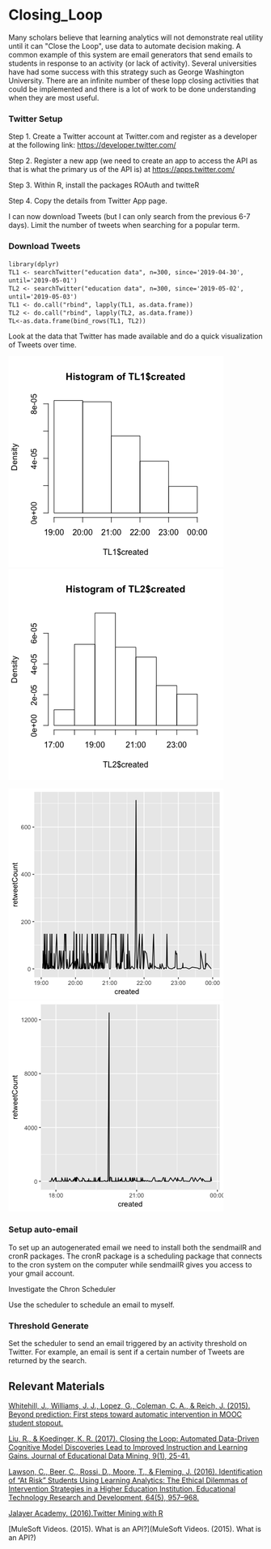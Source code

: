 # Closing_Loop

Many scholars believe that learning analytics will not demonstrate real utility until it can "Close the Loop", use data to automate decision making. A common example of this system are email generators that send emails to students in response to an activity (or lack of activity). Several universities have had some success with this strategy such as George Washington University. There are an infinite number of these lopp closing activities that could be implemented and there is a lot of work to be done understanding when they are most useful.

### Twitter Setup

Step 1. Create a Twitter account at Twitter.com and register as a developer at the following link: https://developer.twitter.com/

Step 2. Register a new app (we need to create an app to access the API as that is what the primary us of the API is) at https://apps.twitter.com/

Step 3. Within R, install the packages ROAuth and twitteR

Step 4. Copy the details from Twitter App page.

I can now download Tweets (but I can only search from the previous 6-7 days). Limit the number of tweets when searching for a popular term.

### Download Tweets
```{r}
library(dplyr)
TL1 <- searchTwitter("education data", n=300, since='2019-04-30', until='2019-05-01')
TL2 <- searchTwitter("education data", n=300, since='2019-05-02', until='2019-05-03')
TL1 <- do.call("rbind", lapply(TL1, as.data.frame))
TL2 <- do.call("rbind", lapply(TL2, as.data.frame))
TL<-as.data.frame(bind_rows(TL1, TL2))
```

Look at the data that Twitter has made available and do a quick visualization of Tweets over time.


![hist1](https://github.com/ab4499/Closing_Loop/blob/master/graphs/hist1.png "github")
![hist2](https://github.com/ab4499/Closing_Loop/blob/master/graphs/hist2.png "github")

![line1](https://github.com/ab4499/Closing_Loop/blob/master/graphs/line1.png "github")
![line2](https://github.com/ab4499/Closing_Loop/blob/master/graphs/line2.png "github")

### Setup auto-email

To set up an autogenerated email we need to install both the sendmailR and cronR packages. The cronR package is a scheduling package that connects to the cron system on the computer while sendmailR gives you access to your gmail account. 

Investigate the Chron Scheduler 

Use the scheduler to schedule an email to myself.

### Threshold Generate

Set the scheduler to send an email triggered by an activity threshold on Twitter. For example, an email is sent if a certain number of Tweets are returned by the search.

## Relevant Materials

[Whitehill, J., Williams, J. J., Lopez, G., Coleman, C. A., & Reich, J. (2015). Beyond prediction: First steps toward automatic intervention in MOOC student stopout.](https://papers.ssrn.com/sol3/papers.cfm?abstract_id=2611750)

[Liu, R., & Koedinger, K. R. (2017). Closing the Loop: Automated Data-Driven Cognitive Model Discoveries Lead to Improved Instruction and Learning Gains. Journal of Educational Data Mining, 9(1), 25-41.](https://eric.ed.gov/?id=EJ1155896)

[Lawson, C., Beer, C., Rossi, D., Moore, T., & Fleming, J. (2016). Identification of “At Risk” Students Using Learning Analytics: The Ethical Dilemmas of Intervention Strategies in a Higher Education Institution. Educational Technology Research and Development, 64(5), 957–968.](https://link.springer.com/article/10.1007%2Fs11423-016-9459-0)

[Jalayer Academy. (2016).Twitter Mining with R](https://www.youtube.com/watch?v=lT4Kosc_ers)

[MuleSoft Videos. (2015). What is an API?](MuleSoft Videos. (2015). What is an API?)
